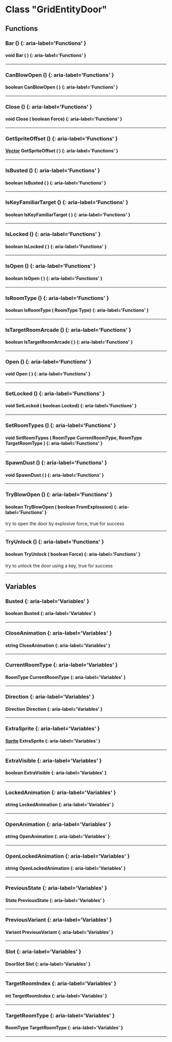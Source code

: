# Class "GridEntityDoor"
## Functions
### Bar () {: aria-label='Functions' }
#### void Bar ( )  {: aria-label='Functions' }

___ 
### CanBlowOpen () {: aria-label='Functions' }
#### boolean CanBlowOpen ( )  {: aria-label='Functions' }

___ 
### Close () {: aria-label='Functions' }
#### void Close ( boolean Force)  {: aria-label='Functions' }

___ 
### GetSpriteOffset () {: aria-label='Functions' }
####  [Vector](../Vector) GetSpriteOffset ( )  {: aria-label='Functions' }

___ 
### IsBusted () {: aria-label='Functions' }
#### boolean IsBusted ( )  {: aria-label='Functions' }

___ 
### IsKeyFamiliarTarget () {: aria-label='Functions' }
#### boolean IsKeyFamiliarTarget ( )  {: aria-label='Functions' }

___ 
### IsLocked () {: aria-label='Functions' }
#### boolean IsLocked ( )  {: aria-label='Functions' }

___ 
### IsOpen () {: aria-label='Functions' }
#### boolean IsOpen ( )  {: aria-label='Functions' }

___ 
### IsRoomType () {: aria-label='Functions' }
#### boolean IsRoomType ( RoomType Type)  {: aria-label='Functions' }

___ 
### IsTargetRoomArcade () {: aria-label='Functions' }
#### boolean IsTargetRoomArcade ( )  {: aria-label='Functions' }

___ 
### Open () {: aria-label='Functions' }
#### void Open ( )  {: aria-label='Functions' }

___ 
### SetLocked () {: aria-label='Functions' }
#### void SetLocked ( boolean Locked)  {: aria-label='Functions' }

___ 
### SetRoomTypes () {: aria-label='Functions' }
#### void SetRoomTypes ( RoomType CurrentRoomType, RoomType TargetRoomType )  {: aria-label='Functions' }

___ 
### SpawnDust () {: aria-label='Functions' }
#### void SpawnDust ( )  {: aria-label='Functions' }

___ 
### TryBlowOpen () {: aria-label='Functions' }
#### boolean TryBlowOpen ( boolean FromExplossion)  {: aria-label='Functions' }
try to open the door by explosive force, true for success 
___ 
### TryUnlock () {: aria-label='Functions' }
#### boolean TryUnlock ( boolean Force)  {: aria-label='Functions' }
try to unlock the door using a key, true for success 
___ 
## Variables
### Busted {: aria-label='Variables' }
#### boolean Busted  {: aria-label='Variables' }

___ 
### CloseAnimation {: aria-label='Variables' }
#### string CloseAnimation  {: aria-label='Variables' }

___ 
### CurrentRoomType {: aria-label='Variables' }
#### RoomType CurrentRoomType  {: aria-label='Variables' }

___ 
### Direction {: aria-label='Variables' }
#### Direction Direction  {: aria-label='Variables' }

___ 
### ExtraSprite {: aria-label='Variables' }
#### [Sprite](../Sprite) ExtraSprite  {: aria-label='Variables' }

___ 
### ExtraVisible {: aria-label='Variables' }
#### boolean ExtraVisible  {: aria-label='Variables' }

___ 
### LockedAnimation {: aria-label='Variables' }
#### string LockedAnimation  {: aria-label='Variables' }

___ 
### OpenAnimation {: aria-label='Variables' }
#### string OpenAnimation  {: aria-label='Variables' }

___ 
### OpenLockedAnimation {: aria-label='Variables' }
#### string OpenLockedAnimation  {: aria-label='Variables' }

___ 
### PreviousState {: aria-label='Variables' }
#### State PreviousState  {: aria-label='Variables' }

___ 
### PreviousVariant {: aria-label='Variables' }
#### Variant PreviousVariant  {: aria-label='Variables' }

___ 
### Slot {: aria-label='Variables' }
#### DoorSlot Slot  {: aria-label='Variables' }

___ 
### TargetRoomIndex {: aria-label='Variables' }
#### int TargetRoomIndex  {: aria-label='Variables' }

___ 
### TargetRoomType {: aria-label='Variables' }
#### RoomType TargetRoomType  {: aria-label='Variables' }

___ 
